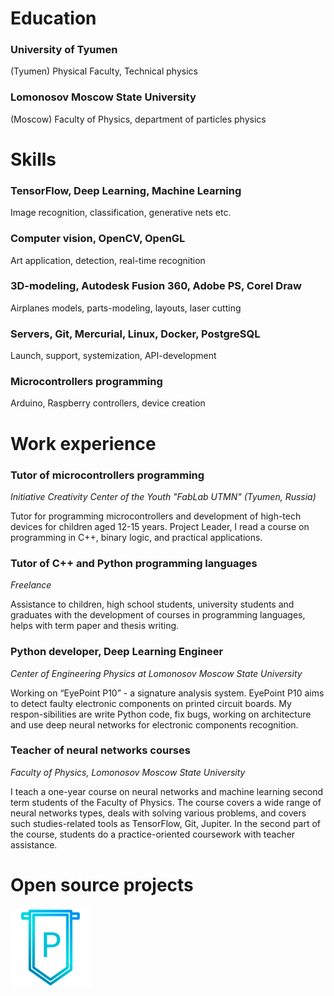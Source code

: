 # Education

### University of Tyumen
(Tyumen)
Physical Faculty, Technical physics

### Lomonosov Moscow State University
(Moscow)
Faculty of Physics, department of particles physics

# Skills

### TensorFlow, Deep Learning, Machine Learning

Image recognition, classification, generative nets etc.

### Computer vision, OpenCV, OpenGL

Art application, detection, real-time recognition

### 3D-modeling, Autodesk Fusion 360, Adobe PS, Corel Draw

Airplanes models, parts-modeling, layouts, laser cutting

### Servers, Git, Mercurial, Linux, Docker, PostgreSQL

Launch, support, systemization, API-development

### Microcontrollers programming

Arduino, Raspberry controllers, device creation

# Work experience

### Tutor of microcontrollers programming

*Initiative Creativity Center of the Youth "FabLab UTMN" (Tyumen, Russia)*

Tutor for programming microcontrollers and development of high-tech devices for children aged 12-15 years. Project Leader, I read a course on programming in C++, binary logic, and practical applications.

### Tutor of C++ and Python programming languages

*Freelance*

Assistance to children, high school students, university students and graduates with the development of courses in programming languages, helps with term paper and thesis writing.

### Python developer, Deep Learning Engineer

*Center of Engineering Physics at Lomonosov Moscow State University*

Working on “EyePoint P10” - a signature analysis system. EyePoint P10 aims to detect faulty electronic components on printed circuit boards. My respon-sibilities are write Python code, fix bugs, working on architecture and use deep neural networks for electronic components recognition.


### Teacher of neural networks courses

*Faculty of Physics, Lomonosov Moscow State University*

I teach a one-year course on neural networks and machine learning second term students of the Faculty of Physics. The course covers a wide range of neural networks types, deals with solving various problems, and covers such studies-related tools as TensorFlow, Git, Jupiter. In the second part of the course, students do a practice-oriented coursework with teacher assistance.

# Open source projects

[![](https://raw.githubusercontent.com/Annndruha/PulchraBookmarks/main/images/branding/logo128.png)](https://chrome.google.com/webstore/detail/pulchra-bookmarks/pknkgclggganidoalifaagfjikhcdolb)